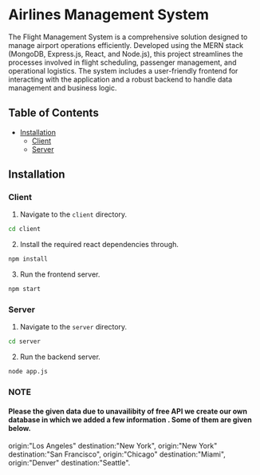 # Airlines Management System

The Flight Management System is a comprehensive solution designed to manage airport operations efficiently. Developed using the MERN stack (MongoDB, Express.js, React, and Node.js), this project streamlines the processes involved in flight scheduling, passenger management, and operational logistics. The system includes a user-friendly frontend for interacting with the application and a robust backend to handle data management and business logic.

## Table of Contents

- [Installation](#Installation)
  - [Client](#Client)
  - [Server](#Server)

## Installation

### Client

1. Navigate to the `client` directory.

```bash
cd client
```

2. Install the required react dependencies through.

```bash
npm install
```

3. Run the frontend server.

```bash
npm start
```


### Server

1. Navigate to the `server` directory.

```bash
cd server
```

2. Run the backend server.

```bash
node app.js
```
### NOTE
#### Please the given data due to unavailibity of free API we create our own database in which we added a few information . Some of them are given below.
origin:"Los Angeles"
destination:"New York",
origin:"New York"
destination:"San Francisco",
origin:"Chicago"
destination:"Miami",
origin:"Denver"
destination:"Seattle".
